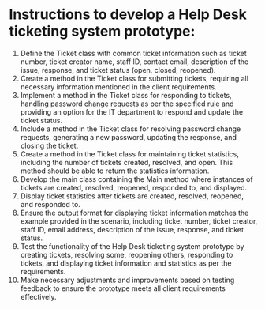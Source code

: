 # Instructions to develop a Help Desk ticketing system prototype:

1. Define the Ticket class with common ticket information such as ticket number, ticket creator name, staff ID, contact email, description of the issue, response, and ticket status (open, closed, reopened).
2. Create a method in the Ticket class for submitting tickets, requiring all necessary information mentioned in the client requirements.
3. Implement a method in the Ticket class for responding to tickets, handling password change requests as per the specified rule and providing an option for the IT department to respond and update the ticket status.
4. Include a method in the Ticket class for resolving password change requests, generating a new password, updating the response, and closing the ticket.
5. Create a method in the Ticket class for maintaining ticket statistics, including the number of tickets created, resolved, and open. This method should be able to return the statistics information.
6. Develop the main class containing the Main method where instances of tickets are created, resolved, reopened, responded to, and displayed.
7. Display ticket statistics after tickets are created, resolved, reopened, and responded to.
8. Ensure the output format for displaying ticket information matches the example provided in the scenario, including ticket number, ticket creator, staff ID, email address, description of the issue, response, and ticket status.
9. Test the functionality of the Help Desk ticketing system prototype by creating tickets, resolving some, reopening others, responding to tickets, and displaying ticket information and statistics as per the requirements.
10. Make necessary adjustments and improvements based on testing feedback to ensure the prototype meets all client requirements effectively.
